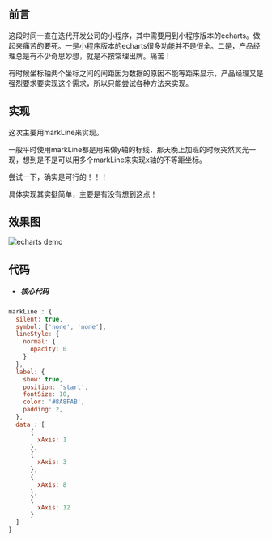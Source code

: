 ## 前言

这段时间一直在迭代开发公司的小程序，其中需要用到小程序版本的echarts。做起来痛苦的要死。一是小程序版本的echarts很多功能并不是很全。二是，产品经理总是有不少奇思妙想，就是不按常理出牌。痛苦！

有时候坐标轴两个坐标之间的间距因为数据的原因不能等距来显示，产品经理又是强烈要求要实现这个需求，所以只能尝试各种方法来实现。

## 实现

这次主要用markLine来实现。

一般平时使用markLine都是用来做y轴的标线，那天晚上加班的时候突然灵光一现，想到是不是可以用多个markLine来实现x轴的不等距坐标。

尝试一下，确实是可行的！！！

具体实现其实挺简单，主要是有没有想到这点！

## 效果图

![echarts demo](https://github.com/XNAL/echarts-unequal-axis-demo/blob/master/screenshorts/echarts-unequal-axis-demo.png)

## 代码

- ##### 核心代码

```javascript
markLine : {
  silent: true,
  symbol: ['none', 'none'],
  lineStyle: {
    normal: {
      opacity: 0
    }
  },
  label: {
    show: true,
    position: 'start',
    fontSize: 10,
    color: '#8A8FAB',
    padding: 2,
  },
  data : [
      {
        xAxis: 1
      },
      {
        xAxis: 3
      },
      {
        xAxis: 8
      },
      {
        xAxis: 12
      }
  ]
}
```

